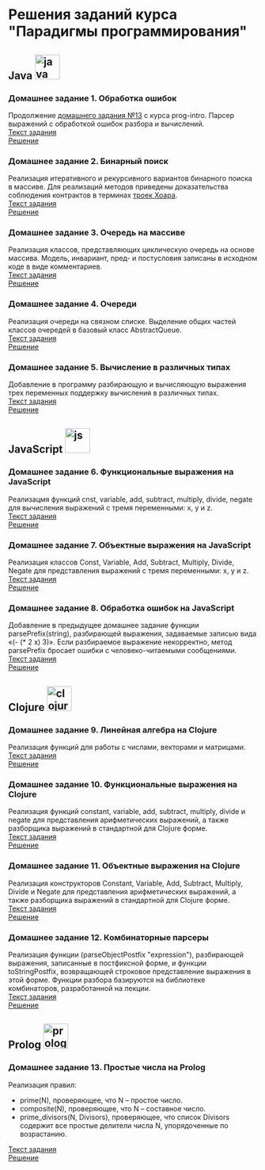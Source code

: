 # Решения заданий курса "Парадигмы программирования"
## Java <img src="https://cdn.jsdelivr.net/gh/devicons/devicon@latest/icons/java/java-original.svg" title="java" alt="java" width="50" height="50" />
### Домашнее задание 1. Обработка ошибок
Продолжение [домашнего задания №13](/prog-intro/java-solutions/expression/parser/) c курса prog-intro. Парсер выражений с обработкой ошибок разбора и вычислений.  
[Текст задания](https://www.kgeorgiy.info//courses/paradigms/homeworks.html#except)  
[Решение](/paradigms/java-solutions/expression/)
### Домашнее задание 2. Бинарный поиск
Реализация итеративного и рекурсивного вариантов бинарного поиска в массиве. Для реализаций методов приведены доказательства соблюдения контрактов в терминах [троек Хоара](https://ru.wikipedia.org/wiki/%D0%9B%D0%BE%D0%B3%D0%B8%D0%BA%D0%B0_%D0%A5%D0%BE%D0%B0%D1%80%D0%B0).  
[Текст задания](https://www.kgeorgiy.info//courses/paradigms/homeworks.html#java-binary-search)  
[Решение](/paradigms/java-solutions/search/)  
### Домашнее задание 3. Очередь на массиве
Реализация классов, представляющих циклическую очередь на основе массива. Модель, инвариант, пред- и постусловия записаны в исходном коде в виде комментариев.  
[Текст задания](https://www.kgeorgiy.info//courses/paradigms/homeworks.html#java-array-queue)  
[Решение](/paradigms/java-solutions/queue/)  
### Домашнее задание 4. Очереди
Реализация очереди на связном списке. Выделение общих частей классов очередей в базовый класс AbstractQueue.  
[Текст задания](https://www.kgeorgiy.info//courses/paradigms/homeworks.html#java-queues)  
[Решение](/paradigms/java-solutions/queue/)
### Домашнее задание 5. Вычисление в различных типах
Добавление в программу разбирающую и вычисляющую выражения трех переменных поддержку вычисления в различных типах.  
[Текст задания](https://www.kgeorgiy.info//courses/paradigms/homeworks.html#java-tabulator)  
[Решение](/paradigms/java-solutions/expression/)
## JavaScript <img src="https://cdn.jsdelivr.net/gh/devicons/devicon@latest/icons/javascript/javascript-original.svg" title="js" alt="js" width="50" height="50" />
### Домашнее задание 6. Функциональные выражения на JavaScript
Реализацмя функций cnst, variable, add, subtract, multiply, divide, negate для вычисления выражений с тремя переменными: x, y и z.  
[Текст задания](https://www.kgeorgiy.info//courses/paradigms/homeworks.html#js-functional-expressions)   
[Решение](/paradigms/javascript-solutions/functionalExpression.js)
### Домашнее задание 7. Объектные выражения на JavaScript
Реализация классов Const, Variable, Add, Subtract, Multiply, Divide, Negate для представления выражений с тремя переменными: x, y и z.  
[Текст задания](https://www.kgeorgiy.info//courses/paradigms/homeworks.html#js-object-expressions)   
[Решение](/paradigms/javascript-solutions/objectExpression.js)
### Домашнее задание 8. Обработка ошибок на JavaScript
Добавление в предыдущее домашнее задание функции parsePrefix(string), разбирающей выражения, 
задаваемые записью вида «(- (* 2 x) 3)». Если разбираемое выражение некорректно, метод parsePrefix бросает ошибки с человеко-читаемыми сообщениями.  
[Текст задания](https://www.kgeorgiy.info//courses/paradigms/homeworks.html#js-expression-parsing)   
[Решение](/paradigms/javascript-solutions/objectExpression.js)
## Clojure <img src="https://cdn.jsdelivr.net/gh/devicons/devicon@latest/icons/clojure/clojure-original.svg" title="clojure" alt="clojure" width="50" height="50"/>
### Домашнее задание 9. Линейная алгебра на Clojure
Реализация функций для работы с числами, векторами и матрицами.  
[Текст задания](https://www.kgeorgiy.info//courses/paradigms/homeworks.html#clojure-linear)   
[Решение](/paradigms/clojure-solutions/linear.clj)
### Домашнее задание 10. Функциональные выражения на Clojure
Реализация функций constant, variable, add, subtract, multiply, divide и negate для представления арифметических выражений, а также разборщика выражений в стандартной для Clojure форме.  
[Текст задания](https://www.kgeorgiy.info//courses/paradigms/homeworks.html#clojure-functional-expressions)   
[Решение](/paradigms/clojure-solutions/expression.clj)
### Домашнее задание 11. Объектные выражения на Clojure
Реализация конструкторов Constant, Variable, Add, Subtract, Multiply, Divide и Negate для представления арифметических выражений, а также разборщика выражений в стандартной для Clojure форме.  
[Текст задания](https://www.kgeorgiy.info//courses/paradigms/homeworks.html#clojure-object-expressions)   
[Решение](/paradigms/clojure-solutions/expression.clj)
### Домашнее задание 12. Комбинаторные парсеры
Реализация функции (parseObjectPostfix "expression"), разбирающей выражения, записанные в постфиксной форме, и функции toStringPostfix, возвращающей строковое представление выражения в этой форме. Функции разбора базируются на библиотеке комбинаторов, разработанной на лекции.  
[Текст задания](https://www.kgeorgiy.info//courses/paradigms/homeworks.html#clojure-expression-parsing)   
[Решение](/paradigms/clojure-solutions/expression.clj)
## Prolog <img src="https://cdn.jsdelivr.net/gh/devicons/devicon@latest/icons/prolog/prolog-original.svg" title="prolog" alt="prolog" width="50" height="50"/>
### Домашнее задание 13. Простые числа на Prolog
Реализация правил:
* prime(N), проверяющее, что N – простое число.
* composite(N), проверяющее, что N – составное число.
* prime_divisors(N, Divisors), проверяющее, что список Divisors содержит все простые делители числа N, упорядоченные по возрастанию.  

[Текст задания](https://www.kgeorgiy.info//courses/paradigms/homeworks.html#prolog-primes)   
[Решение](/paradigms/prolog-solutions/primes.pl)
